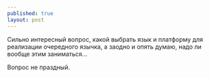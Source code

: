 ```yaml
---
published: true
layout: post
---
```

Сильно интересный вопрос, какой выбрать язык и платформу для реализации очередного язычка, а заодно и опять думаю, надо ли вообще этим заниматься...

Вопрос не праздный. 
